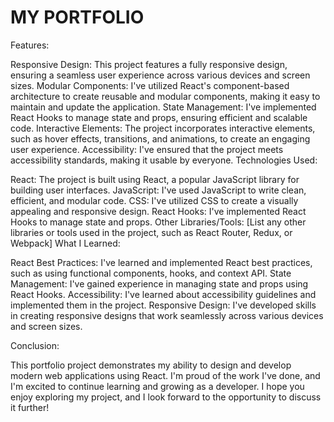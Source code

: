 # MY PORTFOLIO

Features:

Responsive Design: This project features a fully responsive design, ensuring a seamless user experience across various devices and screen sizes.
Modular Components: I've utilized React's component-based architecture to create reusable and modular components, making it easy to maintain and update the application.
State Management: I've implemented React Hooks to manage state and props, ensuring efficient and scalable code.
Interactive Elements: The project incorporates interactive elements, such as hover effects, transitions, and animations, to create an engaging user experience.
Accessibility: I've ensured that the project meets accessibility standards, making it usable by everyone.
Technologies Used:

React: The project is built using React, a popular JavaScript library for building user interfaces.
JavaScript: I've used JavaScript to write clean, efficient, and modular code.
CSS: I've utilized CSS to create a visually appealing and responsive design.
React Hooks: I've implemented React Hooks to manage state and props.
Other Libraries/Tools: [List any other libraries or tools used in the project, such as React Router, Redux, or Webpack]
What I Learned:

React Best Practices: I've learned and implemented React best practices, such as using functional components, hooks, and context API.
State Management: I've gained experience in managing state and props using React Hooks.
Accessibility: I've learned about accessibility guidelines and implemented them in the project.
Responsive Design: I've developed skills in creating responsive designs that work seamlessly across various devices and screen sizes.


Conclusion:

This portfolio project demonstrates my ability to design and develop modern web applications using React. I'm proud of the work I've done, and I'm excited to continue learning and growing as a developer. I hope you enjoy exploring my project, and I look forward to the opportunity to discuss it further!
